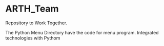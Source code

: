 # ARTH_Team
Repository to Work Together. 

The Python Menu Directory have the code for menu program. Integrated technologies with Pythom
